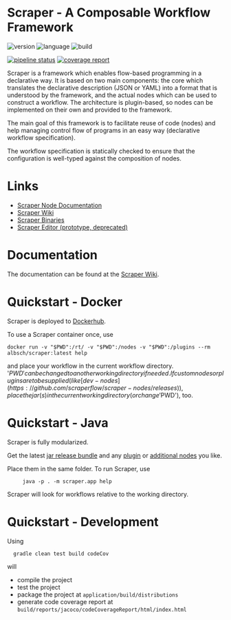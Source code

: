 Scraper - A Composable Workflow Framework
=========================================

![version](https://img.shields.io/badge/version-0.12.0-green.svg)
![language](https://img.shields.io/badge/language-java9+(JPMS)-blue.svg)
![build](https://img.shields.io/badge/build-gradle-yellowgreen.svg)

[![pipeline status](https://git.server1.link/scraper/scraper/badges/master/pipeline.svg)](https://git.server1.link/scraper/scraper/commits/master)
[![coverage report](https://git.server1.link/scraper/scraper/badges/master/coverage.svg)](https://git.server1.link/scraper/scraper/commits/master)

Scraper is a framework which enables flow-based programming in a declarative way. 
It is based on two main components: 
the core which translates the declarative description (JSON or YAML) into a format that is understood by
the framework, and the actual nodes which can be used to construct a workflow.
The architecture is plugin-based, so nodes can be implemented on their own and provided
to the framework.

The main goal of this framework is to facilitate reuse of code (nodes) and help
managing control flow of programs in an easy way (declarative workflow specification).

The workflow specification is statically checked to ensure that the configuration is well-typed 
against the composition of nodes.

# Links

* [Scraper Node Documentation](https://docs.scraper.server1.link)
* [Scraper Wiki](https://wiki.scraper.server1.link)
* [Scraper Binaries](https://binaries.scraper.server1.link)
* [Scraper Editor (prototype, deprecated)](https://editor.scraper.server1.link)

# Documentation

The documentation can be found at the [Scraper Wiki](https://wiki.scraper.server1.link).

# Quickstart - Docker

Scraper is deployed to [Dockerhub](https://hub.docker.com/repository/docker/albsch/scraper).

To use a Scraper container once, use

    docker run -v "$PWD":/rt/ -v "$PWD":/nodes -v "$PWD":/plugins --rm albsch/scraper:latest help

and place your workflow in the current workflow directory. 
'$PWD' can be changed to another working directory if needed.
If custom nodes or plugins are to be supplied (like [dev-nodes](https://github.com/scraperflow/scraper-nodes/releases)),
place the jar(s) in the current working directory (or change '$PWD'), too.


# Quickstart - Java

Scraper is fully modularized.

Get the latest [jar release bundle](https://github.com/scraperflow/scraper/releases) 
and any [plugin](https://github.com/scraperflow/scraper-plugins) 
or [additional nodes](https://github.com/scraperflow/scraper-nodes) you like.

Place them in the same folder. 
To run Scraper, use

         java -p . -m scraper.app help
       
Scraper will look for workflows relative to the working directory.

# Quickstart - Development

Using

      gradle clean test build codeCov

will

* compile the project 
* test the project
* package the project at `application/build/distributions`
* generate code coverage report at `build/reports/jacoco/codeCoverageReport/html/index.html`

